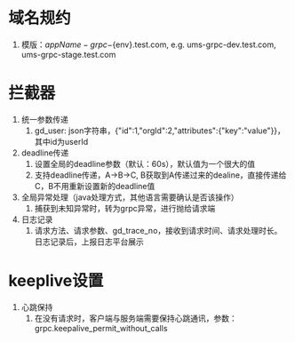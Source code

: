 # 域名规约

1. 模版：${appName}-grpc-${env}.test.com, e.g. ums-grpc-dev.test.com, ums-grpc-stage.test.com

# 拦截器

1. 统一参数传递
   1. gd_user: json字符串，{"id":1,"orgId":2,"attributes":{"key":"value"}}，其中id为userId
2. deadline传递
   1. 设置全局的deadline参数（默认：60s），默认值为一个很大的值
   2. 支持deadline传递，A->B->C, B获取到A传递过来的dealine，直接传递给C，B不用重新设置新的deadline值 
3. 全局异常处理（java处理方式，其他语言需要确认是否该操作）
   1. 捕获到未知异常时，转为grpc异常，进行抛给请求端
4. 日志记录
   1. 请求方法、请求参数、gd_trace_no，接收到请求时间、请求处理时长。日志记录后，上报日志平台展示

# keeplive设置

1. 心跳保持
   1. 在没有请求时，客户端与服务端需要保持心跳通讯，参数：grpc.keepalive_permit_without_calls